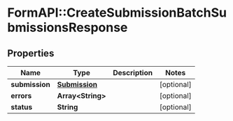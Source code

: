 # FormAPI::CreateSubmissionBatchSubmissionsResponse

## Properties
Name | Type | Description | Notes
------------ | ------------- | ------------- | -------------
**submission** | [**Submission**](Submission.md) |  | [optional] 
**errors** | **Array&lt;String&gt;** |  | [optional] 
**status** | **String** |  | [optional] 



